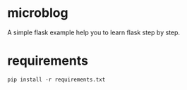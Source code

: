 # microblog
A simple flask example help you to learn flask step by step. 

# requirements
```
pip install -r requirements.txt
```
